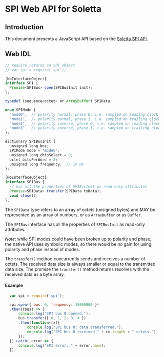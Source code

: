 SPI Web API for Soletta
=======================

Introduction
------------
This document presents a JavaScript API based on the [Soletta SPI API](http://solettaproject.github.io/docs/c-api/group__SPI.html).

Web IDL
-------
```javascript
// require returns an SPI object
// var spi = require('spi');

[NoInterfaceObject]
interface SPI {
  Promise<SPIBus> open(SPIBusInit init);
};

typedef (sequence<octet> or ArrayBuffer) SPIData;

enum SPIMode {
  "mode0",  // polarity normal, phase 0, i.e. sampled on leading clock
  "mode1",  // polarity normal, phase 1, i.e. sampled on trailing clock
  "mode2",  // polarity inverse, phase 0, i.e. sampled on leading clock
  "mode3"   // polarity inverse, phase 1, i.e. sampled on trailing clock
};

dictionary SPIBusInit {
  unsigned long bus;
  SPIMode mode = "mode0";
  unsigned long chipSelect = 0;
  octet bitsPerWord = 8;
  unsigned long frequency;  // in Hz
};

[NoInterfaceObject]
interface SPIBus {
  // has all the properties of SPIBusInit as read-only attributes
  Promise<SPIData> transfer(SPIData txData);
  void close();
};

```

The ```SPIData``` type refers to an array of octets (unsigned bytes) and MAY be represented as an array of numbers, or as ```ArrayBuffer``` or as ```Buffer```.

The ```SPIBus``` interface has all the properties of ```SPIBusInit``` as read-only attributes.

_Note_: while SPI modes could have been broken up to polarity and phase, the native API uses symbolic modes, so there would be no gain for using polarity and phase instead of modes.

The ```transfer()``` method concurrently sends and receives a number of octets. The received data size is always smaller or equal to the transmitted data size.
The promise the ```transfer()``` method returns resolves with the received data as a byte array.

#### Example
```javascript
  var spi = require('spi');

  spi.open({ bus: 0, frequency: 10000000 })
  .then((bus) => {
      console.log("SPI bus 0 opened.");
      bus.transfer([ 0, 1, 2, 3, 4 ])
      .then(function(rx){
          console.log("SPI bus 0: data transferred.");
          console.log("SPI bus 0 received " + rx.length + " octets.");
      });
  }).catch( error => {
      console.log("SPI error: " + error.name);
  });
```
